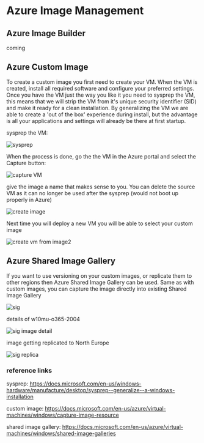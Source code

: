 # Azure Image Management

## Azure Image Builder

coming

## Azure Custom Image

To create a custom image you first need to create your VM. When the VM is created, install all required software and configure your preferred settings. Once you have the VM just the way you like it you need to sysprep the VM, this means that we will strip the VM from it's unique security identifier (SID) and make it ready for a clean installation. By generalizing the VM we are able to create a 'out of the box' experience during install, but the advantage is all your applications and settings will already be there at first startup.

sysprep the VM:

![sysprep](https://chlams.blob.core.windows.net/public/reddogproductions/pics/wvd/imagemgmt/sysprep.png)

When the process is done, go the the VM in the Azure portal and select the Capture button:

![capture VM](https://chlams.blob.core.windows.net/public/reddogproductions/pics/wvd/imagemgmt/captureVM.png)

give the image a name that makes sense to you. You can delete the source VM as it can no longer be used after the sysprep (would not boot up properly in Azure)

![create image](https://chlams.blob.core.windows.net/public/reddogproductions/pics/wvd/imagemgmt/createimage.png)

Next time you will deploy a new VM you will be able to select your custom image

![create vm from image2](https://chlams.blob.core.windows.net/public/reddogproductions/pics/wvd/imagemgmt/createvmfromimage2.png)

## Azure Shared Image Gallery

If you want to use versioning on your custom images, or replicate them to other regions then Azure Shared Image Gallery can be used. Same as with custom images, you can capture the image directly into existing Shared Image Gallery

![sig](https://chlams.blob.core.windows.net/public/reddogproductions/pics/wvd/imagemgmt/rdpsig.png)

details of w10mu-o365-2004

![sig image detail](https://chlams.blob.core.windows.net/public/reddogproductions/pics/wvd/imagemgmt/sigimagedetails.png)

image getting replicated to North Europe

![sig replica](https://chlams.blob.core.windows.net/public/reddogproductions/pics/wvd/imagemgmt/sigreplica.png)

### reference links

sysprep: <https://docs.microsoft.com/en-us/windows-hardware/manufacture/desktop/sysprep--generalize--a-windows-installation>

custom image: <https://docs.microsoft.com/en-us/azure/virtual-machines/windows/capture-image-resource>

shared image gallery: <https://docs.microsoft.com/en-us/azure/virtual-machines/windows/shared-image-galleries>
